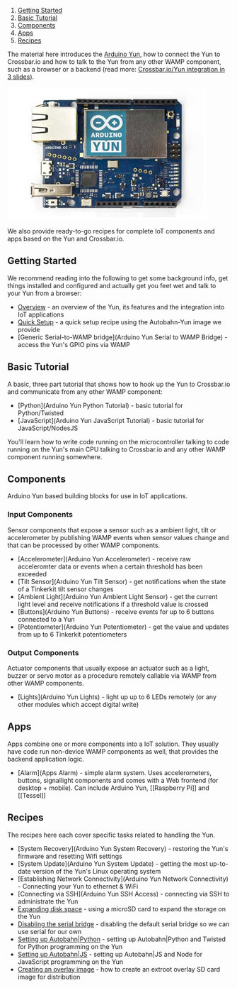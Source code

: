 1. [Getting Started](#getting-started)
1. [Basic Tutorial](#basic-tutorial)
1. [Components](#components)
1. [Apps](#apps)
1. [Recipes](#recipes)

The material here introduces the [Arduino Yun](http://www.arduino.cc/en/Main/ArduinoBoardYun?from=Main.ArduinoYUN), how to connect the Yun to Crossbar.io and how to talk to the Yun from any other WAMP component, such as a browser or a backend (read more: [Crossbar.io/Yun integration in 3 slides](/static/img/docs/design/crossbar_iot_integration/crossbar_iot_integration.pdf)).

![The Arduino Yun](/static/img/iotcookbook/arduino_yun.jpg)

We also provide ready-to-go recipes for complete IoT components and apps based on the Yun and Crossbar.io.


<!--
We suggest you read the [Overview](Arduino-Yun-Overview) first.

If you just want generic access to the Yun's GPIO ports (read, write and monitor for changes), then do the [Quick Setup](Arduino-Yun-Quick-Setup) and use the [Generic Serial-to-WAMP bridge](Arduino Yun Generic Serial to WAMP Bridge).

If you want to do custom stuff, then take a look at the Specific Tutorials, or look whether we've already got your use case coverd with a Component or an Application.
-->

## Getting Started

We recommend reading into the following to get some background info, get things installed and configured and actually get you feet wet and talk to your Yun from a browser:

* [Overview](Arduino-Yun-Overview) - an overview of the Yun, its features and the integration into IoT applications
* [Quick Setup](Arduino-Yun-Quick-Setup) - a quick setup recipe using the Autobahn-Yun image we provide
* [Generic Serial-to-WAMP bridge](Arduino Yun Serial to WAMP Bridge) - access the Yun's GPIO pins via WAMP


## Basic Tutorial

A basic, three part tutorial that shows how to hook up the Yun to Crossbar.io and communicate from any other WAMP component:

* [Python](Arduino Yun Python Tutorial) - basic tutorial for Python/Twisted
* [JavaScript](Arduino Yun JavaScript Tutorial) - basic tutorial for JavaScript/NodesJS

You'll learn how to write code running on the microcontroller talking to code running on the Yun's main CPU talking to Crossbar.io and any other WAMP component running somewhere.


## Components

Arduino Yun based building blocks for use in IoT applications.

### Input Components

Sensor components that expose a sensor such as a ambient light, tilt or accelerometer by publishing WAMP events when sensor values change and that can be processed by other WAMP components.

* [Accelerometer](Arduino Yun Accelerometer) - receive raw acceleromter data or events when a certain threshold has been exceeded
* [Tilt Sensor](Arduino Yun Tilt Sensor) - get notifications when the state of a Tinkerkit tilt sensor changes
* [Ambient Light](Arduino Yun Ambient Light Sensor) - get the current light level and receive notifications if a threshold value is crossed
* [Buttons](Arduino Yun Buttons) - receive events for up to 6 buttons connected to a Yun
* [Potentiometer](Arduino Yun Potentiometer) - get the value and updates from up to 6 Tinkerkit potentiometers

### Output Components

Actuator components that usually expose an actuator such as a light, buzzer or servo motor as a procedure remotely callable via WAMP from other WAMP components.

* [Lights](Arduino Yun Lights) - light up up to 6 LEDs remotely (or any other modules which accept digital write)

## Apps

Apps combine one or more components into a IoT solution. They usually have code run non-device WAMP components as well, that provides the backend application logic.

* [Alarm](Apps Alarm) - simple alarm system. Uses accelerometers, buttons, signallight components and comes with a Web frontend (for desktop + mobile). Can include Arduino Yun, [[Raspberry Pi]] and [[Tessel]]

## Recipes

The recipes here each cover specific tasks related to handling the Yun.

* [System Recovery](Arduino Yun System Recovery) - restoring the Yun's firmware and resetting Wifi settings
* [System Update](Arduino Yun System Update) - getting the most up-to-date version of the Yun's Linux operating system
* [Establishing Network Connectivity](Arduino Yun Network Connectivity) - Connecting your Yun to ethernet & WiFi
* [Connecting via SSH](Arduino Yun SSH Access) - connecting via SSH to administrate the Yun
* [Expanding disk space](Arduino-Yun-Expanding-Disk-Space) - using a microSD card to expand the storage on the Yun
* [Disabling the serial bridge](Arduino-Yun-Disable-Bridge) - disabling the default serial bridge so we can use serial for our own
* [Setting up Autobahn|Python](Arduino-Yun-AutobahnPython-Setup) - setting up Autobahn|Python and Twisted for Python programming on the Yun
* [Setting up Autobahn|JS](Arduino-Yun-AutobahnJS-Setup) - setting up Autobahn|JS and Node for JavaScript programming on the Yun
* [Creating an overlay image](Arduino-Yun-Create-Image) - how to create an extroot overlay SD card image for distribution
